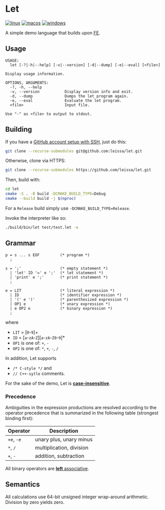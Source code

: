 # Let

[![linux](https://img.shields.io/github/actions/workflow/status/leissa/let/linux.yml?logo=linux&logoColor=white&label=linux&link=https%3A%2F%2Fgithub.com%2Fleissa%2Flet%2Factions%2Fworkflows%2Flinux.yml)](https://github.com/leissa/let/actions/workflows/linux.yml)
[![macos](https://img.shields.io/github/actions/workflow/status/leissa/let/macos.yml?logo=apple&logoColor=white&label=macos&link=https%3A%2F%2Fgithub.com%2Fleissa%2Flet%2Factions%2Fworkflows%2Fmacos.yml)](https://github.com/leissa/let/actions/workflows/macos.yml)
[![windows](https://img.shields.io/github/actions/workflow/status/leissa/let/windows.yml?logo=windows&logoColor=white&label=windows&link=https%3A%2F%2Fgithub.com%2Flet%2Fleissa%2Factions%2Fworkflows%2Fwindows.yml)](https://github.com/leissa/let/actions/workflows/windows.yml)

A simple demo language that builds upon [FE](https://leissa.github.io/fe/).

## Usage

```
USAGE:
  let [-?|-h|--help] [-v|--version] [-d|--dump] [-e|--eval] [<file>]

Display usage information.

OPTIONS, ARGUMENTS:
  -?, -h, --help
  -v, --version           Display version info and exit.
  -d, --dump              Dumps the let program again.
  -e, --eval              Evaluate the let program.
  <file>                  Input file.

Use "-" as <file> to output to stdout.
```

## Building

If you have a [GitHub account setup with SSH](https://docs.github.com/en/authentication/connecting-to-github-with-ssh), just do this:
```sh
git clone --recurse-submodules git@github.com:leissa/let.git
```
Otherwise, clone via HTTPS:
```sh
git clone --recurse-submodules https://github.com/leissa/let.git
```
Then, build with:
```sh
cd let
cmake -S . -B build -DCMAKE_BUILD_TYPE=Debug
cmake --build build -j $(nproc)
```
For a `Release` build simply use `-DCMAKE_BUILD_TYPE=Release`.

Invoke the interpreter like so:
```sh
./build/bin/let test/test.let -e
```

## Grammar

```ebnf
p = s ... s EOF         (* program *)
  ;

s = ';'                 (* empty statement *)
  | 'let' ID '=' e ';'  (* let statement *)
  | 'print' e ';'       (* print statement *)
  ;

e = LIT                 (* literal expression *)
  | ID                  (* identifier expression *)
  | '(' e ')'           (* parenthesized expression *)
  | OP1 e               (* unary expression *)
  | e OP2 e             (* binary expression *)
  ;
```
where
* `LIT` = [`0`-`9`]+
* `ID` = [`a`-`zA`-`Z`][`a`-`zA`-`Z0`-`9`]*
* `OP1` is one of: `+`, `-`
* `OP2` is one of: `*`, `+`, `-`, `/`

In addition, Let supports
* `/* C-style */` and
* `// C++-sytle` comments.

For the sake of the demo, Let is **[case-insensitive](https://en.wikipedia.org/wiki/Case_sensitivity#In_programming_languages)**.

### Precedence

Ambiguities in the expression productions are resolved according to the operator precedence that is summarized in the following table (strongest binding first):

| Operator                        | Description              |
|---------------------------------|--------------------------|
| `+e`, `-e`                      | unary plus, unary minus  |
| `*`, `/`                        | multiplication, division |
| `+`, `-`                        | addition, subtraction    |

All binary operators are [**left** associative](https://en.wikipedia.org/wiki/Operator_associativity).

## Semantics

All calculations use 64-bit unsigned integer wrap-around arithmetic.
Division by zero yields zero.
